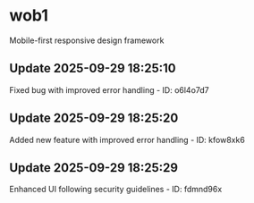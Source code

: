 # wob1
Mobile-first responsive design framework

## Update 2025-09-29 18:25:10
Fixed bug with improved error handling - ID: o6l4o7d7


## Update 2025-09-29 18:25:20
Added new feature with improved error handling - ID: kfow8xk6


## Update 2025-09-29 18:25:29
Enhanced UI following security guidelines - ID: fdmnd96x

